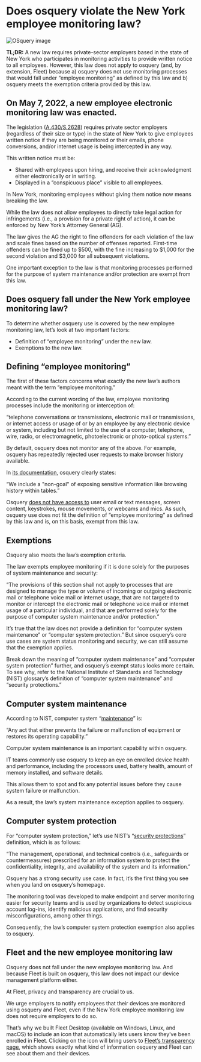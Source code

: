# Does osquery violate the New York employee monitoring law?

![OSquery image](https://fleetdm.com/images/articles/osquery-a-tool-to-easily-ask-questions-about-operating-systems-cover-1600x900@2x.jpg)

**TL;DR:** A new law requires private-sector employers based in the state of New York who participates in monitoring activities to provide written notice to all employees. However, this law does not apply to osquery (and, by extension, Fleet) because a) osquery does not use monitoring processes that would fall under “employee monitoring” as defined by this law and b) osquery meets the exemption criteria provided by this law. 

## On May 7, 2022, a new employee electronic monitoring law was enacted.

The legislation ([A.430/S.2628](https://legislation.nysenate.gov/pdf/bills/2021/S2628)) requires private sector employers (regardless of their size or type) in the state of New York to give employees written notice if they are being monitored or their emails, phone conversions, and/or internet usage is being intercepted in any way. 

This written notice must be:

- Shared with employees upon hiring, and receive their acknowledgment either electronically or in writing. 
- Displayed in a “conspicuous place” visible to all employees. 

In New York, monitoring employees without giving them notice now means breaking the law. 

While the law does not allow employees to directly take legal action for infringements (i.e., a provision for a private right of action), it can be enforced by New York’s Attorney General (AG). 

The law gives the AG the right to fine offenders for each violation of the law and scale fines based on the number of offenses reported. First-time offenders can be fined up to $500, with the fine increasing to $1,000 for the second violation and $3,000 for all subsequent violations.

One important exception to the law is that monitoring processes performed for the purpose of system maintenance and/or protection are exempt from this law.

## Does osquery fall under the New York employee monitoring law?

To determine whether osquery use is covered by the new employee monitoring law, let’s look at two important factors:

- Definition of “employee monitoring” under the new law.
- Exemptions to the new law.

## Defining “employee monitoring”

The first of these factors concerns what exactly the new law’s authors meant with the term “employee monitoring.” 

According to the current wording of the law, employee monitoring processes include the monitoring or interception of:

“telephone conversations or transmissions, electronic mail or transmissions, or internet access or usage of or by an employee by any electronic device or system, including but not limited to the use of a computer, telephone, wire, radio, or electromagnetic, photoelectronic or photo-optical systems.” 

By default, osquery does not monitor any of the above. For example, osquery has repeatedly rejected user requests to make browser history available. 

In [its documentation](https://github.com/osquery/osquery/blob/bf2b464301d96b0033a21978faaf3f41719ae04d/docs/_docs/faq.md), osquery clearly states:

“We include a "non-goal" of exposing sensitive information like browsing history within tables.” 

Osquery [does not have access to](https://fleetdm.com/transparency) user email or text messages, screen content, keystrokes, mouse movements, or webcams and mics. As such, osquery use does not fit the definition of “employee monitoring” as defined by this law and is, on this basis, exempt from this law. 

## Exemptions

Osquery also meets the law’s exemption criteria. 

The law exempts employee monitoring if it is done solely for the purposes of system maintenance and security: 

“The provisions of this section shall not apply to processes that are designed to manage the type or volume of incoming or outgoing electronic mail or telephone voice mail or internet usage, that are not targeted to monitor or intercept the electronic mail or telephone voice mail or internet usage of a particular individual, and that are performed solely for the purpose of computer system maintenance and/or protection.” 

It’s true that the law does not provide a definition for “computer system maintenance” or “computer system protection.” But since osquery’s core use cases are system status monitoring and security, we can still assume that the exemption applies. 

Break down the meaning of “computer system maintenance” and “computer system protection” further, and osquery’s exempt status looks more certain. To see why, refer to the National Institute of Standards and Technology (NIST) glossary’s definition of “computer system maintenance” and “security protections.” 

## Computer system maintenance

According to NIST, computer system “[maintenance](https://csrc.nist.gov/glossary/term/maintenance#:~:text=1%2C%20NIST%20SP%20800%2D66,or%20restores%20its%20operating%20capability.)” is:

“Any act that either prevents the failure or malfunction of equipment or restores its operating capability.” 

Computer system maintenance is an important capability within osquery. 

IT teams commonly use osquery to keep an eye on enrolled device health and performance, including the processors used, battery health, amount of memory installed, and software details. 

This allows them to spot and fix any potential issues before they cause system failure or malfunction.

As a result, the law’s system maintenance exception applies to osquery. 

## Computer system protection 

For “computer system protection,” let’s use NIST’s “[security protections](https://csrc.nist.gov/glossary/term/security_protections)” definition, which is as follows:

“The management, operational, and technical controls (i.e., safeguards or countermeasures) prescribed for an information system to protect the confidentiality, integrity, and availability of the system and its information.”

Osquery has a strong security use case. In fact, it’s the first thing you see when you land on osquery’s homepage. 



The monitoring tool was developed to make endpoint and server monitoring easier for security teams and is used by organizations to detect suspicious account log-ins, identify malicious applications, and find security misconfigurations, among other things. 

Consequently, the law’s computer system protection exemption also applies to osquery. 

## Fleet and the new employee monitoring law

Osquery does not fall under the new employee monitoring law. And because Fleet is built on osquery, this law does not impact our device management platform either.

At Fleet, privacy and transparency are crucial to us. 

We urge employers to notify employees that their devices are monitored using osquery and Fleet, even if the New York employee monitoring law does not require employers to do so.

That’s why we built Fleet Desktop (available on Windows, Linux, and macOS) to include an icon that automatically lets users know they’ve been enrolled in Fleet. Clicking on the icon will bring users to [Fleet’s transparency page](https://fleetdm.com/transparency), which shows exactly what kind of information osquery and Fleet can see about them and their devices.

<meta name="category" value="security">
<meta name="authorFullName" value="JD Strong">
<meta name="authorGitHubUsername" value="spokanemac">
<meta name="publishedOn" value="2023-04-18">
<meta name="articleTitle" value="Does osquery violate the New York employee monitoring law?">
